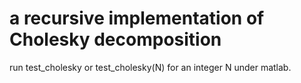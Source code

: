 # a recursive implementation of Cholesky decomposition
run test_cholesky or test_cholesky(N) for an integer N under matlab.
